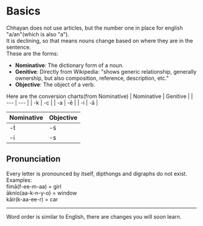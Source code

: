 # Basics
Chhayan does not use articles, but the number one in place for english "a/an"(which is also "a").  
It is declining, so that means nouns change based on where they are in the sentence.  
These are the forms:  
+ **Nominative**: The dictionary form of a noun.
+ **Genitive**: Directly from Wikipedia: "shows generic relationship, generally ownership, but also composition, reference, description, etc."
+ **Objective**: The object of a verb.

Here are the conversion charts(from Nominative)
| Nominative | Genitive |
| --- | --- |
| -k | -c |
| -a | -ē |
| -i | -ā |

| Nominative | Objective |
| --- | --- |
| -t́ | -ś |
| -i | -s |

## Pronunciation
Every letter is pronounced by itself, dipthongs and digraphs do not exist.  
Examples:  
fimā(f-ee-m-aa) = girl  
āknío(aa-k-n-y-o) = window  
kāir(k-aa-ee-r) = car  

---
Word order is similar to English, there are changes you will soon learn.

